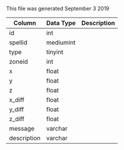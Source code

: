 This file was generated September 3 2019

| Column      | Data Type | Description |
| ----------- | --------- | ----------- |
| id          | int       |             |
| spellid     | mediumint |             |
| type        | tinyint   |             |
| zoneid      | int       |             |
| x           | float     |             |
| y           | float     |             |
| z           | float     |             |
| x_diff      | float     |             |
| y_diff      | float     |             |
| z_diff      | float     |             |
| message     | varchar   |             |
| description | varchar   |             |